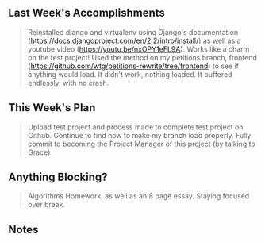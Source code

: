 ## Last Week's Accomplishments
> Reinstalled django and virtualenv using Django's documentation (https://docs.djangoproject.com/en/2.2/intro/install/) as well as a youtube video (https://youtu.be/nxOPY1eFL9A). Works like a charm on the test project!
> Used the method on my petitions branch, frontend (https://github.com/wtg/petitions-rewrite/tree/frontend) to see if anything would load. It didn't work, nothing loaded. It buffered endlessly, with no crash.

## This Week's Plan
> Upload test project and process made to complete test project on Github.
> Continue to find how to make my branch load properly.
> Fully commit to becoming the Project Manager of this project (by talking to Grace)

## Anything Blocking?
> Algorithms Homework, as well as an 8 page essay. 
> Staying focused over break.

## Notes
> 